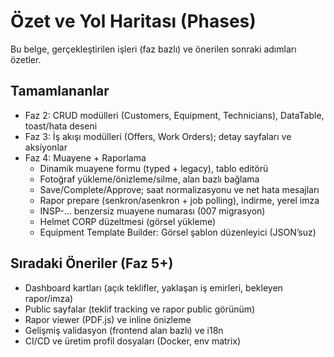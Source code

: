 # Özet ve Yol Haritası (Phases)

Bu belge, gerçekleştirilen işleri (faz bazlı) ve önerilen sonraki adımları özetler.

## Tamamlananlar
- Faz 2: CRUD modülleri (Customers, Equipment, Technicians), DataTable, toast/hata deseni
- Faz 3: İş akışı modülleri (Offers, Work Orders); detay sayfaları ve aksiyonlar
- Faz 4: Muayene + Raporlama
  - Dinamik muayene formu (typed + legacy), tablo editörü
  - Fotoğraf yükleme/önizleme/silme, alan bazlı bağlama
  - Save/Complete/Approve; saat normalizasyonu ve net hata mesajları
  - Rapor prepare (senkron/asenkron + job polling), indirme, yerel imza
  - INSP-… benzersiz muayene numarası (007 migrasyon)
  - Helmet CORP düzeltmesi (görsel yükleme)
  - Equipment Template Builder: Görsel şablon düzenleyici (JSON’suz)

## Sıradaki Öneriler (Faz 5+)
- Dashboard kartları (açık teklifler, yaklaşan iş emirleri, bekleyen rapor/imza)
- Public sayfalar (teklif tracking ve rapor public görünüm)
- Rapor viewer (PDF.js) ve inline önizleme
- Gelişmiş validasyon (frontend alan bazlı) ve i18n
- CI/CD ve üretim profil dosyaları (Docker, env matrix)
